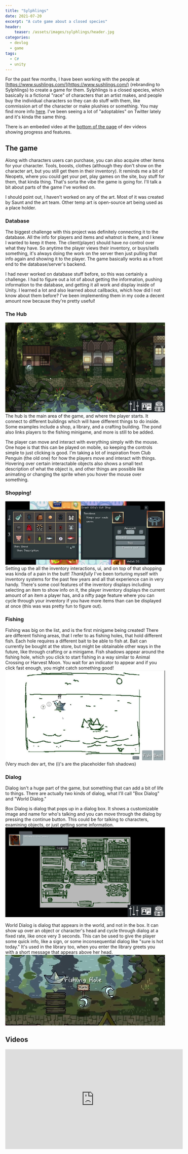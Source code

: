 ```yaml
---
title: "Sylphlings"
date: 2021-07-20
excerpt: "A cute game about a closed species"
header:
    teaser: /assets/images/sylphlings/header.jpg
categories:
  - devlog
  - game
tags:
  - C#
  - unity
---
```

For the past few months, I have been working with the people at [https://www.sushlings.com/](https://www.sushlings.com/) (rebranding to Sylphlings) to create a game for them. Sylphlings is a closed species, which basically is a fictional "race" of characters that an artist makes, and people buy the individual characters so they can do stuff with them, like commission art of the character or make plushies or something. You may find more info [here](https://www.deviantart.com/closed-species). I've been seeing a lot of "adoptables" on Twitter lately and it's kinda the same thing.

There is an embeded video at the [bottom of the page](#videos) of dev videos showing progress and features.

## The game
Along with characters users can purchase, you can also acquire other items for your character. Tools, boosts, clothes (although they don't show on the character art, but you still get them in their inventory). It reminds me a bit of Neopets, where you could get your pet, play games on the site, buy stuff for them, that kinda thing. That's sorta the vibe the game is going for. I'll talk a bit about parts of the game I've worked on.

I should point out, I haven't worked on any of the art. Most of it was created by Saunt and the art team. Other temp art is open-source art being used as a place holder.

### Database
The biggest challenge with this project was definitely connecting it to the database. All the info for players and items and whatnot is there, and I knew I wanted to keep it there. The client(player) should have *no* control over what they have. So anytime the player views their inventory, or buys/sells something, it's always doing the work on the server then just pulling that info again and showing it to the player. The game basically works as a front end to the database/server's backend.  

I had never worked on database stuff before, so this was certainly a challenge. I had to figure out a lot of about getting the information, pushing information to the database, and getting it all work and display inside of Unity. I learned a lot and also learned about callbacks, which how did I not know about them before? I've been implementing them in my code a decent amount now because they're pretty useful!

### The Hub
![Hub](/assets/images/sylphlings/header.jpg)
The hub is the main area of the game, and where the player starts. It connect to different buildings which will have different things to do inside. Some examples include a shop, a library, and a crafting building. The pond also links players to the fishing minigame, and more is still to be added.

The player can move and interact with everything simply with the mouse. One hope is that this can be played on mobile, so keeping the controls simple to just clicking is good. I'm taking a lot of inspiration from Club Penguin (the old one) for how the players move and interact with things. Hovering over certain interactable objects also shows a small text description of what the object is, and other things are possible like animating or changing the sprite when you hover the mouse over something.

### Shopping!
![A Shop](/assets/images/sylphlings/shop1.jpg)
Setting up the all the inventory interactions, ui, and on top of that shopping was kinda of a pain in the butt! *Thankfully* I've been torturing myself with inventory systems for the past few years and all that experience can in very handy. There's some cool features of the inventory displays including selecting an item to show info on it, the player inventory displays the current amount of an item a player has, and a nifty page feature where you can cycle through your inventory if you have more items than can be displayed at once (this was was pretty fun to figure out).

### Fishing
Fishing was big on the list, and is the first minigame being created! There are different fishing areas, that I refer to as fishing holes, that hold different fish. Each hole requires a different bait to be able to fish at. Bait can currently be bought at the store, but might be obtainable other ways in the future, like through crafting or a minigame. Fish shadows appear around the fishing hole, which you click to start fishing in a way similar to Animal Crossing or Harvest Moon. You wait for an indicator to appear and if you  click fast enough, you might catch something good!
![Fishing](/assets/images/sylphlings/fishing1.jpg)
(Very much dev art, the (i)'s are the placeholder fish shadows)

### Dialog
Dialog isn't a huge part of the game, but something that can add a bit of life to things. There are actually two kinds of dialog, what I'll call "Box Dialog" and "World Dialog."

Box Dialog is dialog that pops up in a dialog box. It shows a customizable image and name for who's talking and you can move through the dialog by pressing the continue button. This could be for talking to characters, examining objects, or just getting some information.
![Box Dialog](/assets/images/sylphlings/dialog1.jpg)

World Dialog is dialog that appears in the world, and not in the box. It can show up over an object or character's head and cycle through dialog at a fixed rate, like once very 3 seconds. This can be used to give the player some quick info, like a sign, or some inconsequential dialog like "sure is hot today." It's used in the library too, when you enter the library greets you with a short message that appears above her head.
![World Dialog](/assets/images/sylphlings/dialog2.jpg)

## Videos
<iframe width="560" height="315" src="https://www.youtube.com/embed/videoseries?list=PLw_1-UMpRux9_08b6Mnkg7p-tA1fsx9Xg" title="YouTube video player" frameborder="0" allow="accelerometer; autoplay; clipboard-write; encrypted-media; gyroscope; picture-in-picture" allowfullscreen></iframe>